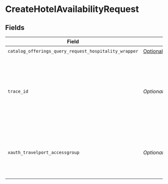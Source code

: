 # CreateHotelAvailabilityRequest


## Fields

| Field                                                                                                                                        | Type                                                                                                                                         | Required                                                                                                                                     | Description                                                                                                                                  |
| -------------------------------------------------------------------------------------------------------------------------------------------- | -------------------------------------------------------------------------------------------------------------------------------------------- | -------------------------------------------------------------------------------------------------------------------------------------------- | -------------------------------------------------------------------------------------------------------------------------------------------- |
| `catalog_offerings_query_request_hospitality_wrapper`                                                                                        | [Optional[shared.CatalogOfferingsQueryRequestHospitalityWrapper]](undefined/models/shared/catalogofferingsqueryrequesthospitalitywrapper.md) | :heavy_check_mark:                                                                                                                           | N/A                                                                                                                                          |
| `trace_id`                                                                                                                                   | *Optional[str]*                                                                                                                              | :heavy_minus_sign:                                                                                                                           | Identifier used to correlate API invocations across long-running or multi-call business flows.                                               |
| `xauth_travelport_accessgroup`                                                                                                               | *Optional[str]*                                                                                                                              | :heavy_minus_sign:                                                                                                                           | Identifies the Travelport access group with which the caller is associated                                                                   |